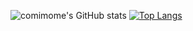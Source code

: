 ![comimome's GitHub stats](https://github-readme-stats.vercel.app/api?username=comimome&show_icons=true&theme=radical)
[![Top Langs](https://github-readme-stats.vercel.app/api/top-langs/?username=comimome&theme=radical&layout=donut)](https://github.com/anuraghazra/github-readme-stats)
